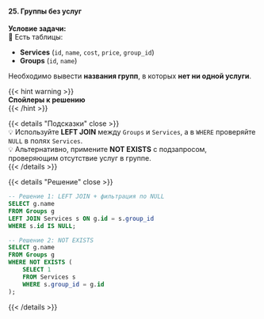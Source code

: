 #### 25. Группы без услуг

**Условие задачи:**  
📌 Есть таблицы:  
- **Services** (`id`, `name`, `cost`, `price`, `group_id`)  
- **Groups** (`id`, `name`)  

Необходимо вывести **названия групп**, в которых **нет ни одной услуги**.

{{< hint warning >}}  
**Спойлеры к решению**  
{{< /hint >}}

{{< details "Подсказки" close >}}  
💡 Используйте **LEFT JOIN** между `Groups` и `Services`, а в `WHERE` проверяйте `NULL` в полях `Services`.  
💡 Альтернативно, примените **NOT EXISTS** с подзапросом, проверяющим отсутствие услуг в группе.  
{{< /details >}}

{{< details "Решение" close >}}
```sql
-- Решение 1: LEFT JOIN + фильтрация по NULL  
SELECT g.name  
FROM Groups g  
LEFT JOIN Services s ON g.id = s.group_id  
WHERE s.id IS NULL;

-- Решение 2: NOT EXISTS  
SELECT g.name  
FROM Groups g  
WHERE NOT EXISTS (  
    SELECT 1  
    FROM Services s  
    WHERE s.group_id = g.id  
);
```

{{< /details >}}


